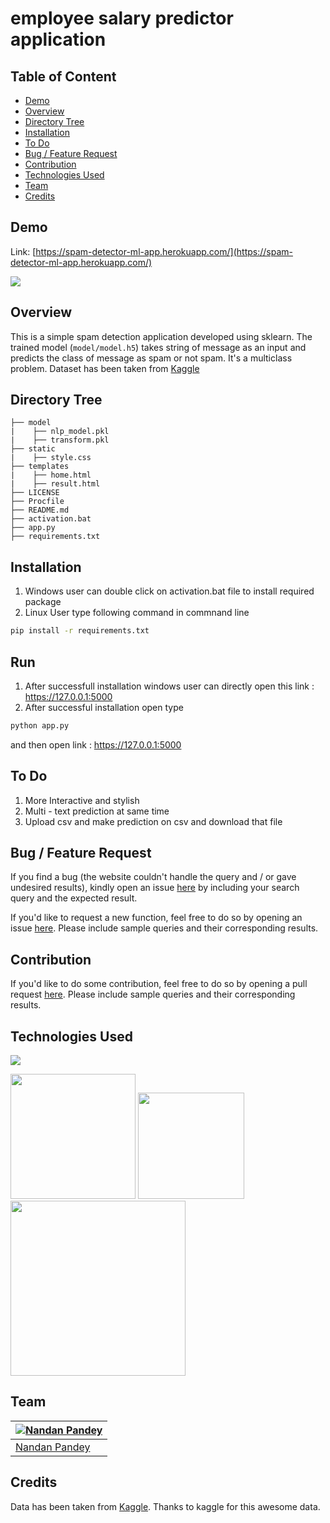 # employee salary predictor application



## Table of Content
  * [Demo](#demo)
  * [Overview](#overview)
  * [Directory Tree](#directory-tree)
  * [Installation](#installation)
  * [To Do](#to-do)
  * [Bug / Feature Request](#bug---feature-request)
  * [Contribution](#contribution)
  * [Technologies Used](#technologies-used)
  * [Team](#team)
  * [Credits](#credits)


## Demo
Link: [https://spam-detector-ml-app.herokuapp.com/](https://spam-detector-ml-app.herokuapp.com/)

[![](https://i.imgur.com/j3dmIiq.png)](https://spam-detector-ml-app.herokuapp.com/)



## Overview
This is a simple spam detection application developed using sklearn. The trained model (`model/model.h5`) takes string of message as an input and predicts the class of message as spam or not spam. It's a multiclass problem. Dataset has been taken from [Kaggle](https://www.kaggle.com/uciml/sms-spam-collection-dataset)



## Directory Tree 
```
├── model
|    ├── nlp_model.pkl
|    ├── transform.pkl
├── static
|    ├── style.css
├── templates
|    ├── home.html
|    ├── result.html
├── LICENSE
├── Procfile
├── README.md
├── activation.bat
├── app.py
├── requirements.txt

```

## Installation
1. Windows user can double click on activation.bat file to install required package
2. Linux User type following command in commnand line
```bash
pip install -r requirements.txt
```

## Run
1. After successfull installation windows user can directly open this link : https://127.0.0.1:5000
2. After successful installation open type
```bash
python app.py
 ```
and then open link : https://127.0.0.1:5000

## To Do
1. More Interactive and stylish
2. Multi - text prediction at same time
3. Upload csv and make prediction on csv and download that file



## Bug / Feature Request
If you find a bug (the website couldn't handle the query and / or gave undesired results), kindly open an issue [here](https://github.com/pandeynandancse/spam_detection_app/issues/new) by including your search query and the expected result.

If you'd like to request a new function, feel free to do so by opening an issue [here](https://github.com/pandeynandancse/spam_detection_app/issues/new). Please include sample queries and their corresponding results.


## Contribution
If you'd like to do some contribution, feel free to do so by opening a pull request [here](https://github.com/pandeynandancse/spam_detection_app/pulls). Please include sample queries and their corresponding results.




## Technologies Used

![](https://forthebadge.com/images/badges/made-with-python.svg)

[<img target="_blank" src="https://blogeduonix-2f3a.kxcdn.com/wp-content/uploads/2018/12/Linear-Discriminant-Analysis.jpg" width=200>](https://scikit-learn.org/stable/) [<img target="_blank" src="https://flask.palletsprojects.com/en/1.1.x/_images/flask-logo.png" width=170>](https://flask.palletsprojects.com/en/1.1.x/) 
[<img target="_blank" src="https://number1.co.za/wp-content/uploads/2017/10/gunicorn_logo-300x85.png" width=280>](https://gunicorn.org) 



## Team
[![Nandan Pandey](https://qph.fs.quoracdn.net/main-thumb-189737418-200-jmwzsixdznlgemnejuecomukeluqkgzd.jpeg)](https://pandeynandancse.github.io) |
-|
[Nandan Pandey](https://pandeynandancse.github.io) |)



## Credits
Data has been taken from [Kaggle](https://www.kaggle.com/uciml/sms-spam-collection-dataset).
Thanks to kaggle for this awesome data.

